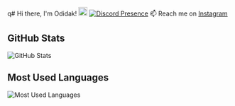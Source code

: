 q# Hi there, I'm Odidak! <img src="https://media.giphy.com/media/hvRJCLFzcasrR4ia7z/giphy.gif" width=20 />
[![Discord Presence](https://lanyard.cnrad.dev/api/1105009452622544918)](https://discord.com/users/1105009452622544918)
📫 Reach me on [Instagram](https://www.instagram.com/_radit.2k8?igsh=NTc4MTIwNjQ2YQ==)

## GitHub Stats
![GitHub Stats](https://github-readme-stats.vercel.app/api?username=Odidak1&show_icons=true&theme=radical)

## Most Used Languages
![Most Used Languages](https://github-readme-stats.vercel.app/api/top-langs/?username=Odidak1&layout=compact&theme=radical)

